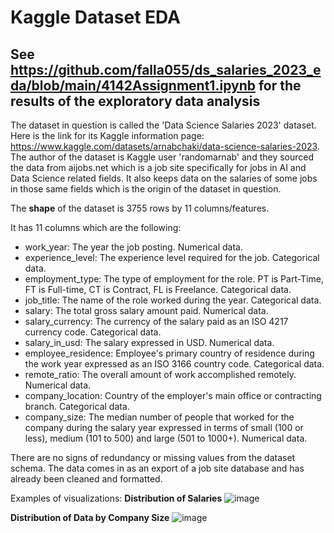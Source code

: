 # Kaggle Dataset EDA  
## See https://github.com/falla055/ds_salaries_2023_eda/blob/main/4142Assignment1.ipynb for the results of the exploratory data analysis
The dataset in question is called the 'Data Science Salaries 2023' dataset. Here is the link for its Kaggle information page: https://www.kaggle.com/datasets/arnabchaki/data-science-salaries-2023. The author of the dataset is Kaggle user 'randomarnab' and they sourced the data from aijobs.net which is a job site specifically for jobs in AI and Data Science related fields. It also keeps data on the salaries of some jobs in those same fields which is the origin of the dataset in question.
  
The **shape** of the dataset is 3755 rows by 11 columns/features.  

It has 11 columns which are the following:
*   work_year: The year the job posting. Numerical data.
*   experience_level: The experience level required for the job. Categorical data.
*   employment_type: The type of employment for the role. PT is Part-Time, FT is Full-time, CT is Contract, FL is Freelance. Categorical data.
*   job_title: The name of the role worked during the year. Categorical data.
*   salary: The total gross salary amount paid. Numerical data.
*   salary_currency: The currency of the salary paid as an ISO 4217 currency code. Categorical data.
*   salary_in_usd: The salary expressed in USD. Numerical data.
*   employee_residence: Employee's primary country of residence during the work year expressed as an ISO 3166 country code. Categorical data.
*   remote_ratio: The overall amount of work accomplished remotely. Numerical data.
*   company_location: Country of the employer's main office or contracting branch. Categorical data.
*   company_size: The median number of people that worked for the company during the salary year expressed in terms of small (100 or less), medium (101 to 500) and large (501 to 1000+). Numerical data.  
  
There are no signs of redundancy or missing values from the dataset schema. The data comes in as an export of a job site database and has already been cleaned and formatted.  

Examples of visualizations:
**Distribution of Salaries**
![image](https://github.com/user-attachments/assets/f43c9e2f-a0b7-4452-9f82-ce36edb55141)  

**Distribution of Data by Company Size** 
![image](https://github.com/user-attachments/assets/635ac7d8-b2a6-4ef7-9d04-f7ad9206496a)

